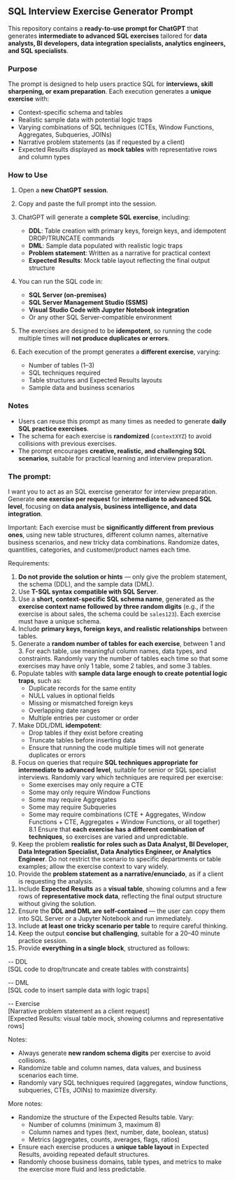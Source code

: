 ## SQL Interview Exercise Generator Prompt

This repository contains a **ready-to-use prompt for ChatGPT** that generates **intermediate to advanced SQL exercises** tailored for **data analysts, BI developers, data integration specialists, analytics engineers, and SQL specialists**.

### Purpose

The prompt is designed to help users practice SQL for **interviews, skill sharpening, or exam preparation**. Each execution generates a **unique exercise** with:

* Context-specific schema and tables
* Realistic sample data with potential logic traps
* Varying combinations of SQL techniques (CTEs, Window Functions, Aggregates, Subqueries, JOINs)
* Narrative problem statements (as if requested by a client)
* Expected Results displayed as **mock tables** with representative rows and column types

### How to Use

1. Open a **new ChatGPT session**.

2. Copy and paste the full prompt into the session.

3. ChatGPT will generate a **complete SQL exercise**, including:

   * **DDL**: Table creation with primary keys, foreign keys, and idempotent DROP/TRUNCATE commands
   * **DML**: Sample data populated with realistic logic traps
   * **Problem statement**: Written as a narrative for practical context
   * **Expected Results**: Mock table layout reflecting the final output structure

4. You can run the SQL code in:

   * **SQL Server (on-premises)**
   * **SQL Server Management Studio (SSMS)**
   * **Visual Studio Code with Jupyter Notebook integration**
   * Or any other SQL Server-compatible environment

5. The exercises are designed to be **idempotent**, so running the code multiple times will **not produce duplicates or errors**.

6. Each execution of the prompt generates a **different exercise**, varying:

   * Number of tables (1–3)
   * SQL techniques required
   * Table structures and Expected Results layouts
   * Sample data and business scenarios

### Notes

* Users can reuse this prompt as many times as needed to generate **daily SQL practice exercises**.
* The schema for each exercise is **randomized** (`contextXYZ`) to avoid collisions with previous exercises.
* The prompt encourages **creative, realistic, and challenging SQL scenarios**, suitable for practical learning and interview preparation.

### The prompt:

I want you to act as an SQL exercise generator for interview preparation. Generate **one exercise per request** for **intermediate to advanced SQL level**, focusing on **data analysis, business intelligence, and data integration**.

Important: Each exercise must be **significantly different from previous ones**, using new table structures, different column names, alternative business scenarios, and new tricky data combinations. Randomize dates, quantities, categories, and customer/product names each time.

Requirements:

1. **Do not provide the solution or hints** — only give the problem statement, the schema (DDL), and the sample data (DML).
2. Use **T-SQL syntax compatible with SQL Server**.
3. Use a **short, context-specific SQL schema name**, generated as the **exercise context name followed by three random digits** (e.g., if the exercise is about sales, the schema could be `sales123`). Each exercise must have a unique schema.
4. Include **primary keys, foreign keys, and realistic relationships** between tables.
5. Generate a **random number of tables for each exercise**, between 1 and 3. For each table, use meaningful column names, data types, and constraints. Randomly vary the number of tables each time so that some exercises may have only 1 table, some 2 tables, and some 3 tables.
6. Populate tables with **sample data large enough to create potential logic traps**, such as:
   - Duplicate records for the same entity
   - NULL values in optional fields
   - Missing or mismatched foreign keys
   - Overlapping date ranges
   - Multiple entries per customer or order
7. Make DDL/DML **idempotent**:
   - Drop tables if they exist before creating
   - Truncate tables before inserting data
   - Ensure that running the code multiple times will not generate duplicates or errors
8. Focus on queries that require **SQL techniques appropriate for intermediate to advanced level**, suitable for senior or SQL specialist interviews. Randomly vary which techniques are required per exercise:
   - Some exercises may only require a CTE
   - Some may only require Window Functions
   - Some may require Aggregates
   - Some may require Subqueries
   - Some may require combinations (CTE + Aggregates, Window Functions + CTE, Aggregates + Window Functions, or all together)
8.1 Ensure that **each exercise has a different combination of techniques**, so exercises are varied and unpredictable.
9. Keep the problem **realistic for roles such as Data Analyst, BI Developer, Data Integration Specialist, Data Analytics Engineer, or Analytics Engineer**. Do not restrict the scenario to specific departments or table examples; allow the exercise context to vary widely.
10. Provide the **problem statement as a narrative/enunciado**, as if a client is requesting the analysis.
11. Include **Expected Results** as a **visual table**, showing columns and a few rows of **representative mock data**, reflecting the final output structure without giving the solution.
12. Ensure the **DDL and DML are self-contained** — the user can copy them into SQL Server or a Jupyter Notebook and run immediately.
13. Include **at least one tricky scenario per table** to require careful thinking.
14. Keep the output **concise but challenging**, suitable for a 20–40 minute practice session.
15. Provide **everything in a single block**, structured as follows:

-- DDL  
[SQL code to drop/truncate and create tables with constraints]

-- DML  
[SQL code to insert sample data with logic traps]

-- Exercise  
[Narrative problem statement as a client request]  
[Expected Results: visual table mock, showing columns and representative rows]

Notes:
- Always generate **new random schema digits** per exercise to avoid collisions.
- Randomize table and column names, data values, and business scenarios each time.
- Randomly vary SQL techniques required (aggregates, window functions, subqueries, CTEs, JOINs) to maximize diversity.

More notes:
- Randomize the structure of the Expected Results table. Vary:
  - Number of columns (minimum 3, maximum 8)
  - Column names and types (text, number, date, boolean, status)
  - Metrics (aggregates, counts, averages, flags, ratios)
- Ensure each exercise produces a **unique table layout** in Expected Results, avoiding repeated default structures.
- Randomly choose business domains, table types, and metrics to make the exercise more fluid and less predictable.
